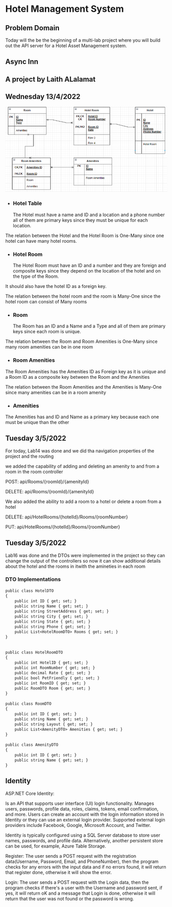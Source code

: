 # Hotel Management System

## Problem Domain

Today will the be the beginning of a multi-lab project where you will build out the API server for a Hotel Asset Management system.

## Async Inn

## A project by Laith ALalamat

## Wednesday 13/4/2022

![ERD](./ERD.PNG)

- ### Hotel Table
  The Hotel must have a name and ID and a location and a phone number all of them are primary keys since they must be unique for each location.

The relation between the Hotel and the Hotel Room is One-Many since one hotel can have many hotel rooms.

- ### Hotel Room
  The Hotel Room must have an ID and a number and they are foreign and composite keys since they depend on the location of the hotel and on the type of the Room.

It should also have the hotel ID as a foreign key.

The relation between the hotel room and the room is Many-One since the hotel room can consist of Many rooms

- ### Room
  The Room has an ID and a Name and a Type and all of them are primary keys since each room is unique.

The relation between the Room and Room Amenities is One-Many since many room amenities can be in one room

- ### Room Amenities

The Room Amenities has the Amenities ID as Foreign key as it is unique and a Room ID as a composite key between the Room and the Amenities

The relation between the Room Amenities and the Amenities is Many-One since many amenities can be in a room amenity

- ### Amenities

The Amenities has and ID and Name as a primary key because each one must be unique than the other

## Tuesday 3/5/2022

For today, Lab14 was done and we did tha navigation properties of the project and the routing

we added the capability of adding and deleting an amenity to and from a room in the room controller

POST: api/Rooms/{roomId}/{amenityId}

DELETE: api/Rooms/{roomId}/{amenityId}

We also added the ability to add a room to a hotel or delete a room from a hotel

DELETE: api/HotelRooms/{hotelId}/Rooms/{roomNumber}

PUT: api/HotelRooms/{hotelId}/Rooms/{roomNumber}

## Tuesday 3/5/2022

Lab16 was done and the DTOs were implemented in the project so they can change the output of the controllers so now it can show additional details about the hotel and the rooms in itwith the amineties in each room

### DTO Implementations

    public class HotelDTO
    {
        public int ID { get; set; }
        public string Name { get; set; }
        public string StreetAddress { get; set; }
        public string City { get; set; }
        public string State { get; set; }
        public string Phone { get; set; }
        public List<HotelRoomDTO> Rooms { get; set; }
    }


    public class HotelRoomDTO
    {
        public int HotelID { get; set; }
        public int RoomNumber { get; set; }
        public decimal Rate { get; set; }
        public bool PetFriendly { get; set; }
        public int RoomID { get; set; }
        public RoomDTO Room { get; set; }
    }

    public class RoomDTO
    {
        public int ID { get; set; }
        public string Name { get; set; }
        public string Layout { get; set; }
        public List<AmenityDTO> Amenities { get; set; }
    }

    public class AmenityDTO
    {
        public int ID { get; set; }
        public string Name { get; set; }
    }

## Identity

ASP.NET Core Identity:

Is an API that supports user interface (UI) login functionality.
Manages users, passwords, profile data, roles, claims, tokens, email confirmation, and more.
Users can create an account with the login information stored in Identity or they can use an external login provider. Supported external login providers include Facebook, Google, Microsoft Account, and Twitter.

Identity is typically configured using a SQL Server database to store user names, passwords, and profile data. Alternatively, another persistent store can be used, for example, Azure Table Storage.

Register:
The user sends a POST request with the registration data(Username, Password, Email, and PhoneNumber), then the program checks for any errors with the input data and if no errors found, it will return that register done, otherwise it will show the error.

Login:
The user sends a POST request with the Login data, then the program checks if there's a user with the Username and password sent, if yes, it will return oK and a message that Login is done, otherwise it will return that the user was not found or the password is wrong.